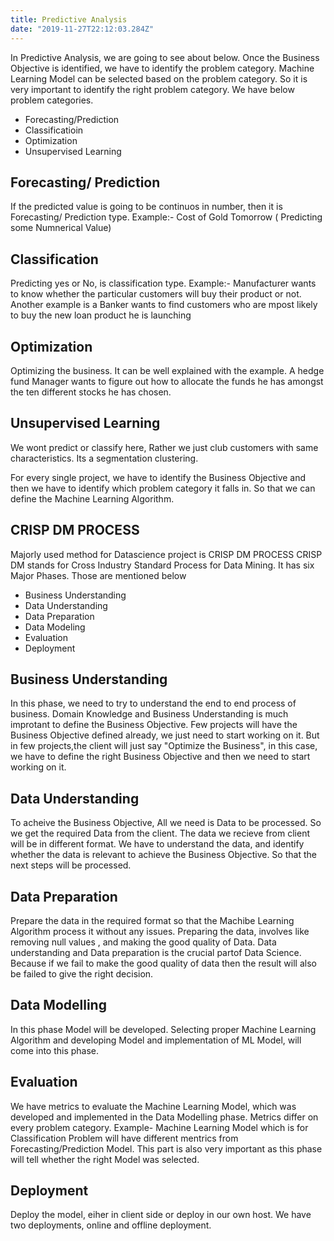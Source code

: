 ```yaml
---
title: Predictive Analysis
date: "2019-11-27T22:12:03.284Z"
---
```


In Predictive Analysis, we are going to see about below.
Once the Business Objective is identified, we have to identify the problem category. Machine Learning Model can be selected based on the problem category. So it is very important to identify the right problem category.
We have below problem categories.
- Forecasting/Prediction
- Classificatioin
- Optimization
- Unsupervised Learning

## Forecasting/ Prediction
If the predicted value is going to be continuos in number, then it is Forecasting/ Prediction type.
Example:- Cost of Gold Tomorrow ( Predicting some Numnerical Value)

## Classification
Predicting yes or No, is classification type.
Example:- Manufacturer wants to know whether the particular customers will buy their product or not.
Another example is a Banker wants to find customers who are mpost likely to buy the new loan product he is launching

## Optimization
Optimizing the business. It can be well explained with the example.
A hedge fund Manager wants to figure out how to allocate the funds he has amongst the ten different stocks he has chosen.

## Unsupervised Learning
We wont predict or classify here, Rather we just club customers with same characteristics. Its a segmentation clustering.

For every single project, we have to identify the Business Objective and then we have to identify which problem category it falls in. So that we can define the Machine Learning Algorithm.

## CRISP DM PROCESS
Majorly used method for Datascience project is CRISP DM PROCESS
CRISP DM stands for Cross Industry Standard Process for Data Mining.
It has six Major Phases. Those are mentioned below
- Business Understanding
- Data Understanding
- Data Preparation
- Data Modeling
- Evaluation
- Deployment

## Business Understanding
In this phase, we need to try to understand the end to end process of business. Domain Knowledge and Business Understanding is much improtant to define the Business Objective. Few projects will have the Business Objective defined already, we just need to start working on it. But in few projects,the client will just say "Optimize the Business", in this case,  we have to define the right Business Objective and then we need to start working on it.

## Data Understanding
To acheive the Business Objective, All we need is Data to be processed. So we get the required Data from the client. The data we recieve from client will be in different format. We have to understand the data, and identify whether the data is relevant to achieve the Business Objective. So that the next steps will be processed.

## Data Preparation
Prepare the data in the required format so that the Machibe Learning Algorithm process it without any issues. Preparing the data, involves like removing null values , and making the good quality of Data. Data understanding and Data preparation is the crucial partof Data Science. Because if we fail to make the good quality of data then the result will also be failed to give the right decision.

## Data Modelling
In this phase Model will be developed. Selecting proper Machine Learning Algorithm and developing Model and implementation of ML Model, will come into this phase.

## Evaluation
We have metrics to evaluate the Machine Learning Model, which was developed and implemented in the Data Modelling phase. Metrics differ on every problem category. Example- Machine Learning Model which is for Classification Problem will have different mentrics from Forecasting/Prediction Model. This part is also very important as this phase will tell whether the right Model was selected. 

## Deployment
Deploy the model, eiher in client side or deploy in our own host. We have two deployments, online and offline deployment.
